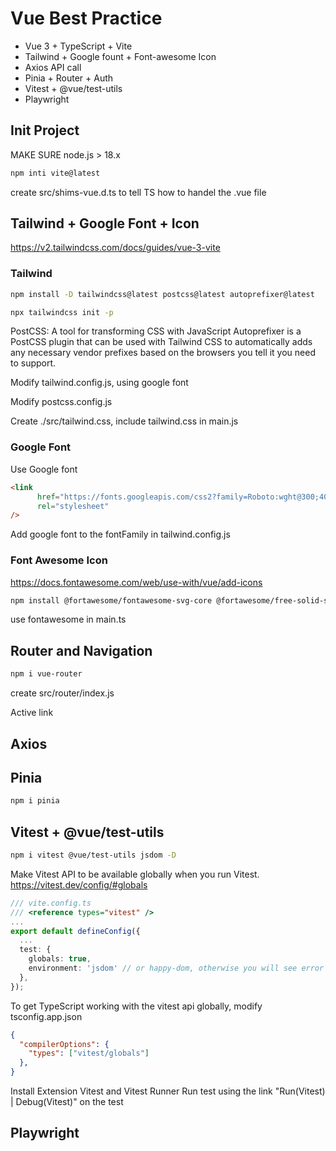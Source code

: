 # Vue Best Practice

- Vue 3 + TypeScript + Vite 
- Tailwind + Google fount + Font-awesome Icon
- Axios API call
- Pinia + Router + Auth
- Vitest + @vue/test-utils
- Playwright

## Init Project
MAKE SURE node.js > 18.x
```sh
npm inti vite@latest
```

create src/shims-vue.d.ts to tell TS how to handel the .vue file


## Tailwind + Google Font + Icon
https://v2.tailwindcss.com/docs/guides/vue-3-vite

### Tailwind
```sh
npm install -D tailwindcss@latest postcss@latest autoprefixer@latest

npx tailwindcss init -p
```
PostCSS: A tool for transforming CSS with JavaScript
Autoprefixer is a PostCSS plugin that can be used with Tailwind CSS to automatically 
adds any necessary vendor prefixes based on the browsers you tell it you need to support.

Modify tailwind.config.js, using google font

Modify postcss.config.js

Create ./src/tailwind.css, include tailwind.css in main.js

### Google Font
Use Google font
```html
<link
      href="https://fonts.googleapis.com/css2?family=Roboto:wght@300;400;500&display=swap"
      rel="stylesheet"
/>
```
Add google font to  the fontFamily in tailwind.config.js

### Font Awesome Icon
https://docs.fontawesome.com/web/use-with/vue/add-icons
```sh
npm install @fortawesome/fontawesome-svg-core @fortawesome/free-solid-svg-icons @fortawesome/free-brands-svg-icons @fortawesome/vue-fontawesome
```
use fontawesome in main.ts


## Router and Navigation
```sh
npm i vue-router
```
create src/router/index.js


Active link

## Axios

## Pinia

```sh
npm i pinia 
```

## Vitest + @vue/test-utils 

```sh
npm i vitest @vue/test-utils jsdom -D
```

Make Vitest API to be available globally when you run Vitest. 
https://vitest.dev/config/#globals
```ts
/// vite.config.ts
/// <reference types="vitest" />
...
export default defineConfig({
  ...
  test: {
    globals: true,
    environment: 'jsdom' // or happy-dom, otherwise you will see error "ReferenceError: document is not defined" when you run the test
  },
});
```

To get TypeScript working with the vitest api globally, modify tsconfig.app.json
```json
{
  "compilerOptions": {
    "types": ["vitest/globals"]
  },
}
```

Install Extension Vitest and Vitest Runner
Run test using the link "Run(Vitest) | Debug(Vitest)" on the test

## Playwright
```
```

